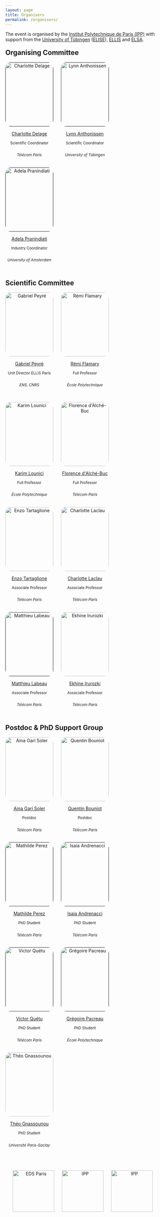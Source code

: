 ```yaml
---
layout: page
title: Organisers
permalink: /organisers/
---
```


<head>
    <meta charset="UTF-8">
    <meta name="viewport" content="width=device-width, initial-scale=1.0">
    <title>Organisers</title>
    <style>
        .organiser {
            display: inline-block;
            text-align: center;
            margin-right: 20px;
            margin-bottom: 20px;
        }
        .organiser img {
            width: 150px;
            height: 200px;
            border-radius: 10%;
            object-fit: cover;
        }
        .position {
            /* font-style: italic; */
            /* font-size: smaller;
            display: flex;*/
            justify-content: center;
            /* align-items: flex-end;  */
            width: 150px; /* Set the width to control the space under the picture */
            /* display: inline-block; */
            /* overflow: hidden; */
            font-size: smaller;
            white-space: nowrap;
            text-overflow: ellipsis;
        }
        .company {
            font-style: italic;
            /* font-size: smaller;
            display: flex;*/
            justify-content: center;
            /* align-items: flex-end;  */
            width: 150px; /* Set the width to control the space under the picture */
            display: inline-block;
            /* overflow: hidden; */
            font-size: smaller;
            white-space: nowrap;
            text-overflow: ellipsis;
        }
        h2 {
            margin-top: 20px; /* Add margin top to create space between sections */
        }
        .university-logos {
            text-align: center;
            margin-top: 40px;
        }
        .university-logo {
            /* width: 200px; Adjust the width of the logos */
            height: 130px;
            margin-right: 20px; /* Adjust spacing between logos */
        }
    </style>
</head>
<body>
    <p> The event is organised by the <a href="https://www.ip-paris.fr/en">Institut Polytechnique de Paris (IPP)</a> with support from the <a href="https://uni-tuebingen.de/en/">University of Tübingen</a> (<a href="https://www.elise-ai.eu">ELISE</a>), <a href="https://ellis.eu/">ELLIS</a> and <a href="https://www.elsa-ai.eu/">ELSA</a>. </p>
<body>
<h2>Organising Committee</h2>
<div class="organiser">
        <a href="">
            <img src="../assets/images_organisers/charlotte_delage.jpg" alt="Charlotte Delage">
            <p>Charlotte Delage</p>
        </a>
            <p class="position">Scientific Coordinator</p>
            <p class="company">Télécom Paris</p>
    </div>
<div class="organiser">
        <a href="">
            <img src="../assets/images_organisers/lynn.jpg" alt="Lynn Anthonissen">
            <p>Lynn Anthonissen</p>
        </a>
            <p class="position">Scientific Coordinator</p>
            <p class="company">University of Tübingen</p>
    </div>
<div class="organiser">
        <a href="">
            <img src="../assets/images_organisers/adela.jpeg" alt="Adela Pranindiati">
            <p>Adela Pranindiati</p>
        </a>
            <p class="position">Industry Coordinator</p>
            <p class="company">University of Amsterdam</p>
    </div>

<h2>Scientific Committee</h2>
<div class="organiser">
        <a href="http://www.gpeyre.com">
            <img src="../assets/images_organisers/gpeyre.jpg" alt="Gabriel Peyré">
            <p>Gabriel Peyré</p>
        </a>
            <p class="position">Unit Director ELLIS Paris</p>
            <p class="company">ENS, CNRS</p>
            <p></p>
    </div>
<div class="organiser">
        <a href="http://remi.flamary.com">
            <img src="../assets/images_organisers/remi.jpg" alt="Rémi Flamary">
            <p>Rémi Flamary</p>
        </a>
            <p class="position">Full Professor</p>
            <p class="company">École Polytechnique</p>
    </div>
<div class="organiser">
        <a href="http://www.cmapx.polytechnique.fr/~karim.lounici/">
            <img src="../assets/images_organisers/anonyme.jpeg" alt="Karim Lounici">
            <p>Karim Lounici</p>
        </a>
            <p class="position">Full Professor</p>
            <p class="company">École Polytechnique</p>
    </div>
<div class="organiser">
        <a href="https://perso.telecom-paristech.fr/fdalche/">
            <img src="../assets/images_organisers/florence.jpg" alt="Florence d'Alché-Buc">
            <p>Florence d'Alché-Buc</p>
        </a>
            <p class="position">Full Professor</p>
            <p class="company">Télécom Paris</p>
    </div>
<div class="organiser">
        <a href="https://enzotarta.github.io">
            <img src="../assets/images_organisers/enzo.png" alt="Enzo Tartaglione">
            <p>Enzo Tartaglione</p>
        </a>
            <p class="position">Associate Professor</p>
            <p class="company">Télécom Paris</p>
    </div>
<div class="organiser">
        <a href="https://laclauc.github.io">
            <img src="../assets/images_organisers/charlotte_laclau.png" alt="Charlotte Laclau">
            <p>Charlotte Laclau</p>
        </a>
            <p class="position">Associate Professor</p>
            <p class="company">Télécom Paris</p>
    </div>
<div class="organiser">
        <a href="">
            <img src="../assets/images_organisers/anonyme.jpeg" alt="Matthieu Labeau">
            <p>Matthieu Labeau</p>
        </a>
            <p class="position">Associate Professor</p>
            <p class="company">Télécom Paris</p>
    </div>
<div class="organiser">
        <a href="https://ekhiru.github.io">
            <img src="../assets/images_organisers/ekhine.jpg" alt="Ekhine Irurozki">
            <p>Ekhine Irurozki</p>
        </a>
            <p class="position">Associate Professor</p>
            <p class="company">Télécom Paris</p>
    </div>

<h2>Postdoc & PhD Support Group</h2>
<div class="organiser">
        <a href="https://ainagari.github.io">
            <img src="../assets/images_organisers/aina.jpg" alt="Aina Garí Soler">
            <p>Aina Garí Soler</p>
        </a>
            <p class="position">Postdoc</p>
            <p class="company">Télécom Paris</p>
    </div>
<div class="organiser">
        <a href="https://qbouniot.github.io">
            <img src="../assets/images_organisers/quentin.jpg" alt="Quentin Bouniot">
            <p>Quentin Bouniot</p>
        </a>
            <p class="position">Postdoc</p>
            <p class="company">Télécom Paris</p>
    </div>
<div class="organiser">
        <a href="">
            <img src="../assets/images_organisers/mathilde.jpg" alt="Mathilde Perez">
            <p>Mathilde Perez</p>
        </a>
            <p class="position">PhD Student</p>
            <p class="company">Télécom Paris</p>
    </div>
<div class="organiser">
        <a href="">
            <img src="../assets/images_organisers/Isaia.jpg" alt="Isaia Andrenacci">
            <p>Isaia Andrenacci</p>
        </a>
            <p class="position">PhD Student</p>
            <p class="company">Télécom Paris</p>
    </div>
<div class="organiser">
        <a href="">
            <img src="../assets/images_organisers/victor.jpeg" alt="Victor Quétu">
            <p>Victor Quétu</p>
        </a>
            <p class="position">PhD Student</p>
            <p class="company">Télécom Paris</p>
    </div>
<div class="organiser">
        <a href="">
            <img src="../assets/images_organisers/gregoire.jpeg" alt="Grégoire Pacreau">
            <p>Grégoire Pacreau</p>
        </a>
            <p class="position">PhD Student</p>
            <p class="company">École Polytechnique</p>
    </div>
<div class="organiser">
        <a href="https://tgnassou.github.io">
            <img src="../assets/images_organisers/theo.png" alt="Théo Gnassounou">
            <p>Théo Gnassounou</p>
        </a>
            <p class="position">PhD Student</p>
            <p class="company">Université Paris-Saclay</p>
    </div>
</body>
<div class="university-logos">
    <img class="university-logo" src="../assets/images/ellis-logo_horizontal_black_2023-PARIS.png" alt="EDS Paris">
    <img class="university-logo" src="../assets/images/institut-polytechnique-de-paris-logo-vector-1.png" alt="IPP">
    <img class="university-logo" src="../assets/images/eberhard-karls-universitaet-tuebingen-vector-logo.png" alt="IPP">
</div>
